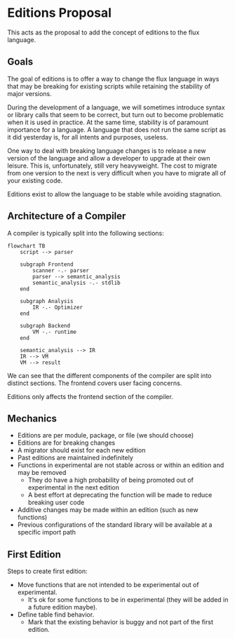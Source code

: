 # Editions Proposal

This acts as the proposal to add the concept of editions to the flux language.

## Goals

The goal of editions is to offer a way to change the flux language in ways that may be breaking for existing scripts while retaining the stability of major versions.

During the development of a language, we will sometimes introduce syntax or library calls that seem to be correct, but turn out to become problematic when it is used in practice.
At the same time, stability is of paramount importance for a language.
A language that does not run the same script as it did yesterday is, for all intents and purposes, useless.

One way to deal with breaking language changes is to release a new version of the language and allow a developer to upgrade at their own leisure.
This is, unfortunately, still very heavyweight.
The cost to migrate from one version to the next is very difficult when you have to migrate all of your existing code.

Editions exist to allow the language to be stable while avoiding stagnation.

## Architecture of a Compiler

A compiler is typically split into the following sections:

```mermaid
flowchart TB
    script --> parser
    
    subgraph Frontend
        scanner -.- parser
        parser --> semantic_analysis
        semantic_analysis -.- stdlib
    end
    
    subgraph Analysis
        IR -.- Optimizer
    end
    
    subgraph Backend
        VM -.- runtime
    end
    
    semantic_analysis --> IR
    IR --> VM
    VM --> result
```

We can see that the different components of the compiler are split into distinct sections.
The frontend covers user facing concerns.

Editions only affects the frontend section of the compiler.

## Mechanics

* Editions are per module, package, or file (we should choose)
* Editions are for breaking changes
* A migrator should exist for each new edition
* Past editions are maintained indefinitely
* Functions in experimental are not stable across or within an edition and may be removed
  * They do have a high probability of being promoted out of experimental in the next edition
  * A best effort at deprecating the function will be made to reduce breaking user code
* Additive changes may be made within an edition (such as new functions)
* Previous configurations of the standard library will be available at a specific import path

## First Edition

Steps to create first edition:

* Move functions that are not intended to be experimental out of experimental.
  * It's ok for some functions to be in experimental (they will be added in a future edition maybe).
* Define table find behavior.
  * Mark that the existing behavior is buggy and not part of the first edition.
